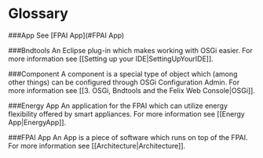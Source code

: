 # Glossary

###App
See [FPAI App](#FPAI App)

###Bndtools
An Eclipse plug-in which makes working with OSGi easier. For more information see [[Setting up your IDE|SettingUpYourIDE]].

###Component
A component is a special type of object which (among other things) can be configured through OSGi Configuration Admin. For more information see [[3. OSGi, Bndtools and the Felix Web Console|OSGi]].

###Energy App
An application for the FPAI which can utilize energy flexibility offered by smart appliances. For more information see [[Energy App|EnergyApp]].

###FPAI App
An App is a piece of software which runs on top of the FPAI. For more information see [[Architecture|Architecture]].
